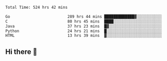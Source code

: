 <!--START_SECTION:waka-->

```txt
Total Time: 524 hrs 42 mins

Go                         289 hrs 44 mins █████████████▓░░░░░░░░░░░   55.14 %
C                          80 hrs 45 mins  ████░░░░░░░░░░░░░░░░░░░░░   15.37 %
Java                       37 hrs 23 mins  █▓░░░░░░░░░░░░░░░░░░░░░░░   07.12 %
Python                     24 hrs 21 mins  █░░░░░░░░░░░░░░░░░░░░░░░░   04.64 %
HTML                       13 hrs 39 mins  ▓░░░░░░░░░░░░░░░░░░░░░░░░   02.60 %
```

<!--END_SECTION:waka-->

## Hi there 👋

<!--
**prorok210/prorok210** is a ✨ _special_ ✨ repository because its `README.md` (this file) appears on your GitHub profile.

Here are some ideas to get you started:

- 🔭 I’m currently working on ...
- 🌱 I’m currently learning ...
- 👯 I’m looking to collaborate on ...
- 🤔 I’m looking for help with ...
- 💬 Ask me about ...
- 📫 How to reach me: ...
- 😄 Pronouns: ...
- ⚡ Fun fact: ...
-->

